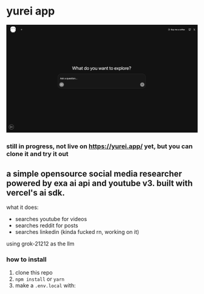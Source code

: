 # yurei app

![home view](./public/home-view.png)

### still in progress, not live on https://yurei.app/ yet, but you can clone it and try it out

## a simple opensource social media researcher powered by exa ai api and youtube v3. built with vercel's ai sdk.

what it does:
- searches youtube for videos
- searches reddit for posts
- searches linkedin (kinda fucked rn, working on it)

using grok-21212 as the llm

### how to install

1. clone this repo
2. `npm install` or `yarn`
3. make a `.env.local` with: